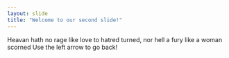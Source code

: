 ```yaml
---
layout: slide
title: "Welcome to our second slide!"
---
```

Heavan hath no rage like love to hatred turned, nor hell a fury like a woman scorned
Use the left arrow to go back!
